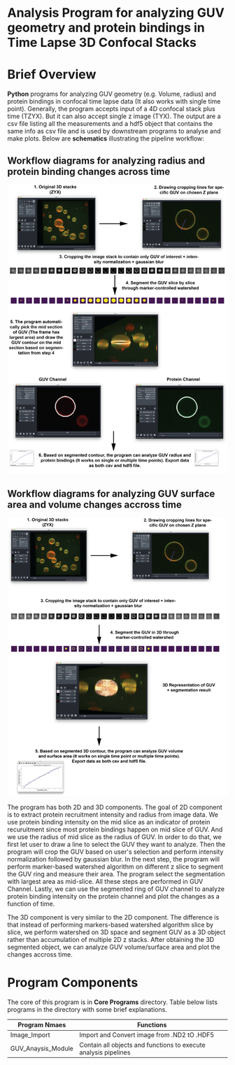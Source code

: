 # Analysis Program for analyzing GUV geometry and protein bindings in Time Lapse 3D Confocal Stacks

# Brief Overview

**Python** programs for analyzing GUV geometry (e.g. Volume, radius) and protein bindings in confocal time lapse data (It also works with single time point). Generally, the program accepts input of a 4D confocal stack plus time (TZYX). But it can also accept single z image (TYX). The output are a csv file listing all the measurements and a hdf5 object that contains the same info as csv file and is used by downstream programs to analyse and make plots. Below are **schematics** illustrating the pipeline workflow:  

## Workflow diagrams for analyzing radius and protein binding changes across time
![](Pipeline%20Images/GUV%20Analysis%20Pick%20Middle%20Frame%20Workflow.png)

## Workflow diagrams for analyzing GUV surface area and volume changes accross time
![](Pipeline%20Images/GUV%20Analysis%203D%20Pipeline.png)

The program has both 2D and 3D components. The goal of 2D component is to extract protein recruitment intensity and radius from image data. We use protein binding intensity on the mid slice as an indicator of protein recuruitment since most protein bindings happen on mid slice of GUV. And we use the radius of mid slice as the radius of GUV. In order to do that, we first let user to draw a line to select the GUV they want to analyze. Then the program will crop the GUV based on user's selection and perform intensity normalization followed by gaussian blur. In the next step, the program will perform marker-based watershed algorithm on different z slice to segment the GUV ring and measure their area. The program select the segmentation with largest area as mid-slice. All these steps are performed in GUV Channel. Lastly, we can use the segmented ring of GUV channel to analyze protein binding intensity on the protein channel and plot the changes as a function of time.

The 3D component is very similar to the 2D component. The difference is that instead of performing markers-based watershed algorithm slice by slice, we perform watershed on 3D space and segment GUV as a 3D object rather than accumulation of multiple 2D z stacks. After obtaining the 3D segmented object, we can analyze GUV volume/surface area and plot the changes accross time.

# Program Components
The core of this program is in **Core Programs** directory. Table below lists programs in the directory with some brief explanations.

Program Nmaes | Functions
------------ | -------------
Image_Import| Import and Convert image from .ND2 tO .HDF5
GUV_Anaysis_Module | Contain all objects and functions to execute analysis pipelines

